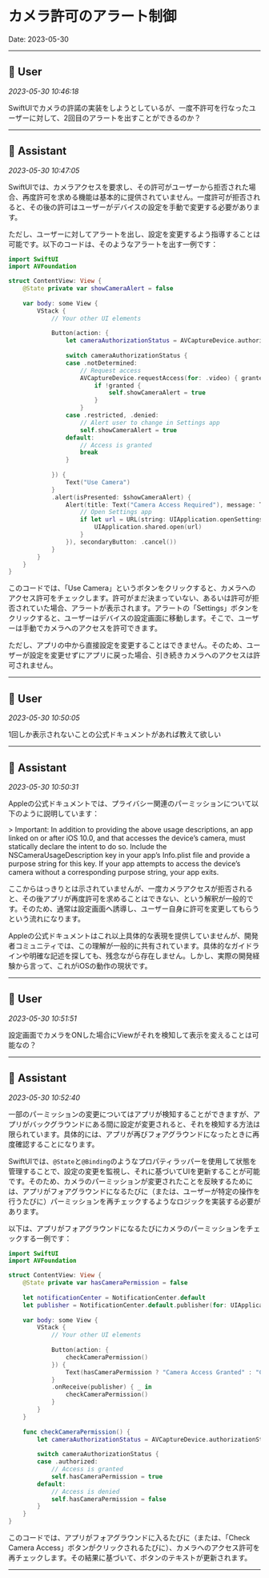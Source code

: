 # カメラ許可のアラート制御

Date: 2023-05-30

---

## 👤 User
*2023-05-30 10:46:18*

SwiftUIでカメラの許諾の実装をしようとしているが、一度不許可を行なったユーザーに対して、2回目のアラートを出すことができるのか？

---

## 🤖 Assistant
*2023-05-30 10:47:05*

SwiftUIでは、カメラアクセスを要求し、その許可がユーザーから拒否された場合、再度許可を求める機能は基本的に提供されていません。一度許可が拒否されると、その後の許可はユーザーがデバイスの設定を手動で変更する必要があります。

ただし、ユーザーに対してアラートを出し、設定を変更するよう指導することは可能です。以下のコードは、そのようなアラートを出す一例です：

```swift
import SwiftUI
import AVFoundation

struct ContentView: View {
    @State private var showCameraAlert = false
    
    var body: some View {
        VStack {
            // Your other UI elements
            
            Button(action: {
                let cameraAuthorizationStatus = AVCaptureDevice.authorizationStatus(for: .video)
                
                switch cameraAuthorizationStatus {
                case .notDetermined:
                    // Request access
                    AVCaptureDevice.requestAccess(for: .video) { granted in
                        if !granted {
                            self.showCameraAlert = true
                        }
                    }
                case .restricted, .denied:
                    // Alert user to change in Settings app
                    self.showCameraAlert = true
                default:
                    // Access is granted
                    break
                }
                
            }) {
                Text("Use Camera")
            }
            .alert(isPresented: $showCameraAlert) {
                Alert(title: Text("Camera Access Required"), message: Text("Please enable camera access in your device settings."), primaryButton: .default(Text("Settings"), action: {
                    // Open Settings app
                    if let url = URL(string: UIApplication.openSettingsURLString) {
                        UIApplication.shared.open(url)
                    }
                }), secondaryButton: .cancel())
            }
        }
    }
}
```

このコードでは、「Use Camera」というボタンをクリックすると、カメラへのアクセス許可をチェックします。許可がまだ決まっていない、あるいは許可が拒否されていた場合、アラートが表示されます。アラートの「Settings」ボタンをクリックすると、ユーザーはデバイスの設定画面に移動します。そこで、ユーザーは手動でカメラへのアクセスを許可できます。

ただし、アプリの中から直接設定を変更することはできません。そのため、ユーザーが設定を変更せずにアプリに戻った場合、引き続きカメラへのアクセスは許可されません。

---

## 👤 User
*2023-05-30 10:50:05*

1回しか表示されないことの公式ドキュメントがあれば教えて欲しい

---

## 🤖 Assistant
*2023-05-30 10:50:31*

Appleの公式ドキュメントでは、プライバシー関連のパーミッションについて以下のように説明しています：

&gt; Important: In addition to providing the above usage descriptions, an app linked on or after iOS 10.0, and that accesses the device’s camera, must statically declare the intent to do so. Include the NSCameraUsageDescription key in your app’s Info.plist file and provide a purpose string for this key. If your app attempts to access the device’s camera without a corresponding purpose string, your app exits.

ここからはっきりとは示されていませんが、一度カメラアクセスが拒否されると、その後アプリが再度許可を求めることはできない、という解釈が一般的です。そのため、通常は設定画面へ誘導し、ユーザー自身に許可を変更してもらうという流れになります。

Appleの公式ドキュメントはこれ以上具体的な表現を提供していませんが、開発者コミュニティでは、この理解が一般的に共有されています。具体的なガイドラインや明確な記述を探しても、残念ながら存在しません。しかし、実際の開発経験から言って、これがiOSの動作の現状です。

---

## 👤 User
*2023-05-30 10:51:51*

設定画面でカメラをONした場合にViewがそれを検知して表示を変えることは可能なの？

---

## 🤖 Assistant
*2023-05-30 10:52:40*

一部のパーミッションの変更についてはアプリが検知することができますが、アプリがバックグラウンドにある間に設定が変更されると、それを検知する方法は限られています。具体的には、アプリが再びフォアグラウンドになったときに再度確認することになります。

SwiftUIでは、`@State`と`@Binding`のようなプロパティラッパーを使用して状態を管理することで、設定の変更を監視し、それに基づいてUIを更新することが可能です。そのため、カメラのパーミッションが変更されたことを反映するためには、アプリがフォアグラウンドになるたびに（または、ユーザーが特定の操作を行うたびに）パーミッションを再チェックするようなロジックを実装する必要があります。

以下は、アプリがフォアグラウンドになるたびにカメラのパーミッションをチェックする一例です：

```swift
import SwiftUI
import AVFoundation

struct ContentView: View {
    @State private var hasCameraPermission = false
    
    let notificationCenter = NotificationCenter.default
    let publisher = NotificationCenter.default.publisher(for: UIApplication.willEnterForegroundNotification)
    
    var body: some View {
        VStack {
            // Your other UI elements
            
            Button(action: {
                checkCameraPermission()
            }) {
                Text(hasCameraPermission ? "Camera Access Granted" : "Camera Access Denied")
            }
            .onReceive(publisher) { _ in
                checkCameraPermission()
            }
        }
    }
    
    func checkCameraPermission() {
        let cameraAuthorizationStatus = AVCaptureDevice.authorizationStatus(for: .video)
        
        switch cameraAuthorizationStatus {
        case .authorized:
            // Access is granted
            self.hasCameraPermission = true
        default:
            // Access is denied
            self.hasCameraPermission = false
        }
    }
}
```

このコードでは、アプリがフォアグラウンドに入るたびに（または、「Check Camera Access」ボタンがクリックされるたびに）、カメラへのアクセス許可を再チェックします。その結果に基づいて、ボタンのテキストが更新されます。

---
